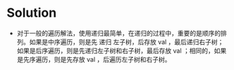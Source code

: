 # Solution 
* 对于一般的遍历解法，使用递归最简单，在递归的过程中，重要的是顺序的排列。如果是中序遍历，则是先 递归 左子树，后存放 val ，最后递归右子树；如果是后序遍历，则是先递归左子树和右子树，最后存放 val ；相同的，如果是先序遍历，则是先存放 val ，后遍历左子树和右子树。
